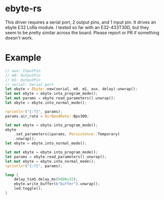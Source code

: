 # ebyte-rs

This driver requires a serial port, 2 output pins, and 1 input pin. It drives an ebyte E32 LoRa module.
I tested so far with an E32-433T30D, but they seem to be pretty similar across the board. Please report or PR if something doesn't work.

# Example

```rust
// aux: InputPin
// m0: OutputPin
// m1: OutputPin
// serial: Serial port
let ebyte = Ebyte::new(serial, m0, m1, aux, delay).unwrap();
let mut ebyte = ebyte.into_program_mode();
let mut params = ebyte.read_parameters().unwrap();
let ebyte = ebyte.into_normal_mode();

rprintln!("{:?}", params);
params.air_rate = AirBaudRate::Bps300;

let mut ebyte = ebyte.into_program_mode();
ebyte
    .set_parameters(&params, Persistence::Temporary)
    .unwrap();
let ebyte = ebyte.into_normal_mode();

let mut ebyte = ebyte.into_program_mode();
let params = ebyte.read_parameters().unwrap();
let mut ebyte = ebyte.into_normal_mode();
rprintln!("{:?}", params);

loop {
    delay_tim5.delay_ms(5000u32);
    ebyte.write_buffer(b"buffer").unwrap();
    led.toggle();
}
```
